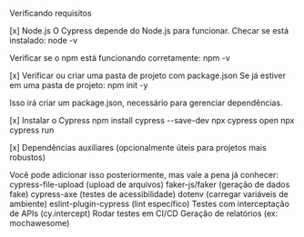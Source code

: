 Verificando requisitos

[x] Node.js
O Cypress depende do Node.js para funcionar.
Checar se está instalado:
    node -v

Verificar se o npm está funcionando corretamente:
    npm -v


[x] Verificar ou criar uma pasta de projeto com package.json
Se já estiver em uma pasta de projeto:
    npm init -y

Isso irá criar um package.json, necessário para gerenciar dependências.


[x] Instalar o Cypress
    npm install cypress --save-dev
    npx cypress open
    npx cypress run


[x] Dependências auxiliares (opcionalmente úteis para projetos mais robustos)

Você pode adicionar isso posteriormente, mas vale a pena já conhecer:
    cypress-file-upload (upload de arquivos)
    faker-js/faker (geração de dados fake)
    cypress-axe (testes de acessibilidade)
    dotenv (carregar variáveis de ambiente)
    eslint-plugin-cypress (lint específico)
    Testes com interceptação de APIs (cy.intercept)
    Rodar testes em CI/CD
    Geração de relatórios (ex: mochawesome)